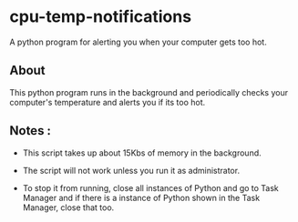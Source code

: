 # cpu-temp-notifications
A python program for alerting you when your computer gets too hot.

## About

This python program runs in the background and periodically checks your computer's temperature and alerts you if its too hot.

## Notes :

- This script takes up about 15Kbs of memory in the background.

- The script will not work unless you run it as administrator.

- To stop it from running, close all instances of Python and go to Task Manager and if there is a instance of Python shown in the Task Manager, close that too.
